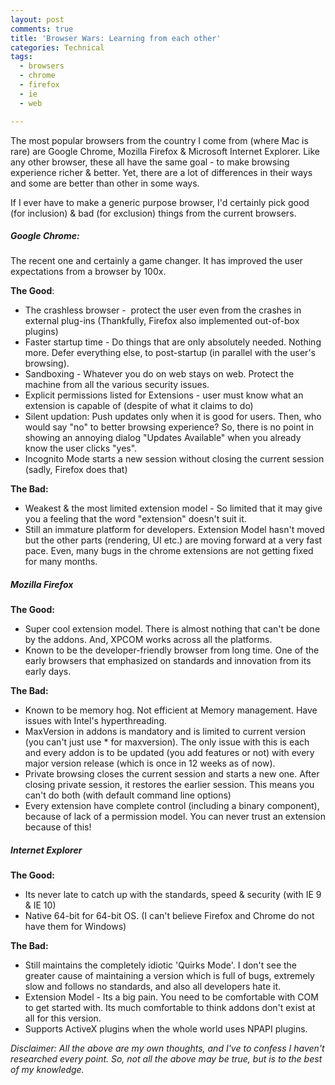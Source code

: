 ```yaml
---
layout: post
comments: true
title: 'Browser Wars: Learning from each other'
categories: Technical
tags:
  - browsers
  - chrome
  - firefox
  - ie
  - web

---
```


The most popular browsers from the country I come from (where Mac is rare) are Google Chrome, Mozilla Firefox &amp; Microsoft Internet Explorer. Like any other browser, these all have the same goal - to make browsing experience richer &amp; better. Yet, there are a lot of differences in their ways and some are better than other in some ways.

If I ever have to make a generic purpose browser, I'd certainly pick good (for inclusion) &amp; bad (for exclusion) things from the current browsers.
<h5>Google Chrome:</h5>
The recent one and certainly a game changer. It has improved the user expectations from a browser by 100x.

<strong>The Good</strong>:
<ul>
	<li>The crashless browser -  protect the user even from the crashes in external plug-ins (Thankfully, Firefox also implemented out-of-box plugins)</li>
	<li>Faster startup time - Do things that are only absolutely needed. Nothing more. Defer everything else, to post-startup (in parallel with the user's browsing).</li>
	<li>Sandboxing - Whatever you do on web stays on web. Protect the machine from all the various security issues.</li>
	<li>Explicit permissions listed for Extensions - user must know what an extension is capable of (despite of what it claims to do)</li>
	<li>Silent updation: Push updates only when it is good for users. Then, who would say "no" to better browsing experience? So, there is no point in showing an annoying dialog "Updates Available" when you already know the user clicks "yes".</li>
	<li>Incognito Mode starts a new session without closing the current session (sadly, Firefox does that)</li>
</ul>
<strong>The Bad: </strong>
<ul>
	<li>Weakest &amp; the most limited extension model - So limited that it may give you a feeling that the word "extension" doesn't suit it.</li>
	<li>Still an immature platform for developers. Extension Model hasn't moved but the other parts (rendering, UI etc.) are moving forward at a very fast pace. Even, many bugs in the chrome extensions are not getting fixed for many months.</li>
</ul>
<h5>Mozilla Firefox</h5>
<strong>The Good:</strong>
<ul>
	<li>Super cool extension model. There is almost nothing that can't be done by the addons. And, XPCOM works across all the platforms.</li>
	<li>Known to be the developer-friendly browser from long time. One of the early browsers that emphasized on standards and innovation from its early days.</li>
</ul>
<strong>The Bad:</strong>
<ul>
	<li>Known to be memory hog. Not efficient at Memory management. Have issues with Intel's hyperthreading.</li>
	<li>MaxVersion in addons is mandatory and is limited to current version (you can't just use * for maxversion). The only issue with this is each and every addon is to be updated (you add features or not) with every major version release (which is once in 12 weeks as of now).</li>
	<li>Private browsing closes the current session and starts a new one. After closing private session, it restores the earlier session. This means you can't do both (with default command line options)</li>
	<li>Every extension have complete control (including a binary component), because of lack of a permission model. You can never trust an extension because of this!</li>
</ul>
<h5>Internet Explorer</h5>
<strong>The Good:</strong>
<ul>
	<li>Its never late to catch up with the standards, speed &amp; security (with IE 9 &amp; IE 10)</li>
	<li>Native 64-bit for 64-bit OS. (I can't believe Firefox and Chrome do not have them for Windows)</li>
</ul>
<strong>The Bad:</strong>
<ul>
	<li>Still maintains the completely idiotic 'Quirks Mode'. I don't see  the greater cause of maintaining a version which is full of bugs,  extremely slow and follows no standards, and also all developers hate  it.</li>
	<li>Extension Model - Its a big pain. You need to be comfortable  with COM to get started with. Its much comfortable to think addons  don't exist at all for this version.</li>
	<li>Supports ActiveX plugins when the whole world uses NPAPI plugins.</li>
</ul>
<em>Disclaimer: All the above are my own thoughts, and I've to confess I haven't researched every point. So, not all the above may be true, but is to the best of my knowledge.</em>
